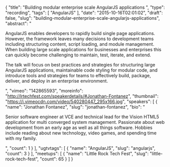 {
  "title": "Building modular enterprise scale AngularJS applications ",
  "type": "recording",
  "tags": [
    "AngularJS"
  ],
  "date": "2015-10-16T02:01:02",
  "draft": false,
  "slug": "building-modular-enterprise-scale-angularjs-applications",
  "abstract": "<p>AngularJS enables developers to rapidly build single page applications. However, the framework leaves many decisions to development teams including structuring content, script loading, and module management. When building large scale applications for businesses and enterprises this can quickly become challenging to maintain, test, iterate, and extend.&nbsp;</p><p>The talk will focus on best practices and strategies for structuring large AngularJS applications, maintainable code styling for modular code, and introduce tools and strategies for teams to effectively build, package, deliver, and deploy in an enterprise environment.</p>",
  "vimeo": "142865593",
  "moreinfo": "http://lrtechfest.com/speakerdetails/#Jonathan-Fontanez",
  "thumbnail": "https://i.vimeocdn.com/video/540280447_295x166.jpg",
  "speakers": [
    {
      "name": "Jonathan Fontanez",
      "slug": "jonathan-fontanez",
      "bio": "<p>Senior software engineer at VCE and technical lead for the Vision HTML5 application for multi converged system management. Passionate about web development from an early age as well as all things software. Hobbies include reading about new technology, video games, and spending time with my family.</p>",
      "count": 1
    }
  ],
  "ugtvtags": [
    {
      "name": "AngularJS",
      "slug": "angularjs",
      "count": 3
    }
  ],
  "meetups": [
    {
      "name": "Little Rock Tech Fest",
      "slug": "little-rock-tech-fest",
      "count": 65
    }
  ]
}